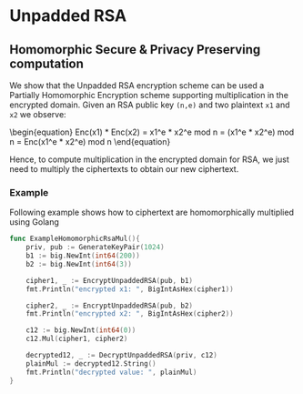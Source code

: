 #  Unpadded RSA
## Homomorphic Secure & Privacy Preserving computation

We show that the Unpadded RSA encryption scheme can be used a Partially Homomorphic Encryption scheme supporting multiplication in the encrypted domain.
Given an RSA public key `(n,e)` and two plaintext `x1` and `x2` we observe:

\begin{equation}
Enc(x1) * Enc(x2) = x1^e * x2^e mod n
                  = (x1^e * x2^e) mod n
                  = Enc(x1^e * x2^e) mod n
\end{equation}

Hence, to compute multiplication in the encrypted domain for RSA, we just need to multiply the ciphertexts to obtain our new ciphertext.

### Example

Following example shows how to ciphertext are homomorphically multiplied using Golang

```go
func ExampleHomomorphicRsaMul(){
	priv, pub := GenerateKeyPair(1024)
	b1 := big.NewInt(int64(200))
	b2 := big.NewInt(int64(3))

	cipher1, _ := EncryptUnpaddedRSA(pub, b1)
	fmt.Println("encrypted x1: ", BigIntAsHex(cipher1))

	cipher2, _ := EncryptUnpaddedRSA(pub, b2)
	fmt.Println("encrypted x2: ", BigIntAsHex(cipher2))

	c12 := big.NewInt(int64(0))
	c12.Mul(cipher1, cipher2)

	decrypted12, _ := DecryptUnpaddedRSA(priv, c12)
	plainMul := decrypted12.String()
	fmt.Println("decrypted value: ", plainMul)
}
```